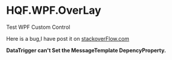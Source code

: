 # HQF.WPF.OverLay
Test WPF Custom Control

Here is a bug,I have post it on [stackoverFlow.com](http://stackoverflow.com/questions/40106508/fired-datatrigger-is-not-changing-custom-controls-propertycontroltemplate)

**DataTrigger can't Set the MessageTemplate DepencyProperty.**
